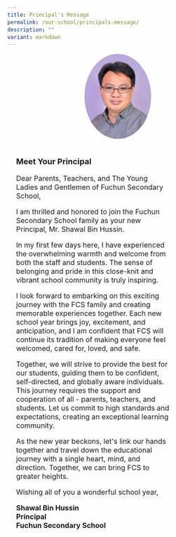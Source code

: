 ```yaml
---
title: Principal's Message
permalink: /our-school/principals-message/
description: ""
variant: markdown
---
```

<div style="text-align: center;">
    <img style="width: 30%; border-radius: 50%;" src="/images/principal.jpg">
    <div style="width: 70%; text-align: left; padding: 20px;">
        <p style="font-size: 18px; font-weight: bold;">Meet Your Principal</p>
        <p style="font-size: 16px;">Dear Parents, Teachers, and The Young Ladies and Gentlemen of Fuchun Secondary School,</p>
        <p style="font-size: 16px;">I am thrilled and honored to join the Fuchun Secondary School family as your new Principal, Mr. Shawal Bin Hussin.</p>
        <p style="font-size: 16px;">In my first few days here, I have experienced the overwhelming warmth and welcome from both the staff and students. The sense of belonging and pride in this close-knit and vibrant school community is truly inspiring.</p>
        <p style="font-size: 16px;">I look forward to embarking on this exciting journey with the FCS family and creating memorable experiences together. Each new school year brings joy, excitement, and anticipation, and I am confident that FCS will continue its tradition of making everyone feel welcomed, cared for, loved, and safe.</p>
        <p style="font-size: 16px;">Together, we will strive to provide the best for our students, guiding them to be confident, self-directed, and globally aware individuals. This journey requires the support and cooperation of all - parents, teachers, and students. Let us commit to high standards and expectations, creating an exceptional learning community.</p>
        <p style="font-size: 16px;">As the new year beckons, let's link our hands together and travel down the educational journey with a single heart, mind, and direction. Together, we can bring FCS to greater heights.</p>
        <p style="font-size: 16px;">Wishing all of you a wonderful school year,</p>
        <p style="font-size: 16px; font-weight: bold;">Shawal Bin Hussin<br>Principal<br>Fuchun Secondary School</p>
    </div>
</div>
